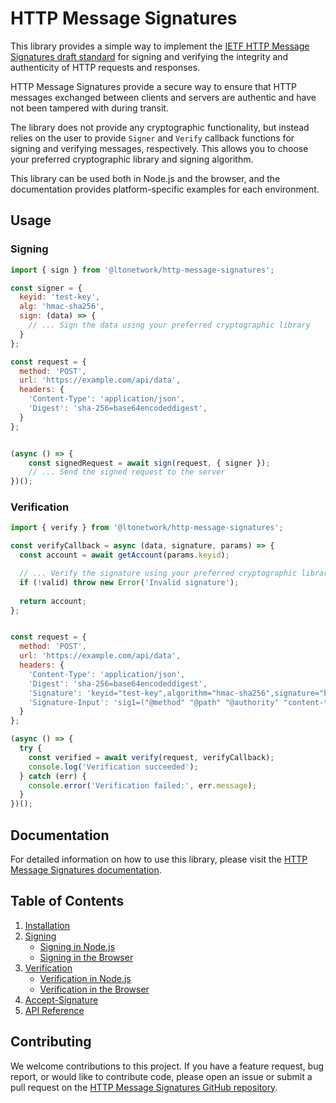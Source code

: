 # HTTP Message Signatures

This library provides a simple way to implement the
[IETF HTTP Message Signatures draft standard](https://www.ietf.org/archive/id/draft-ietf-httpbis-message-signatures-00.html)
for signing and verifying the integrity and authenticity of HTTP requests and responses.

HTTP Message Signatures provide a secure way to ensure that HTTP messages exchanged between clients and servers are
authentic and have not been tampered with during transit.

The library does not provide any cryptographic functionality, but instead relies on the user to provide `Signer` and
`Verify` callback functions for signing and verifying messages, respectively. This allows you to choose your preferred
cryptographic library and signing algorithm.

This library can be used both in Node.js and the browser, and the documentation provides platform-specific examples for
each environment.

## Usage

### Signing

```javascript
import { sign } from '@ltonetwork/http-message-signatures';

const signer = { 
  keyid: 'test-key',
  alg: 'hmac-sha256',
  sign: (data) => {
    // ... Sign the data using your preferred cryptographic library
  }
};

const request = {
  method: 'POST',
  url: 'https://example.com/api/data',
  headers: {
    'Content-Type': 'application/json',
    'Digest': 'sha-256=base64encodeddigest',
  }
};


(async () => {
    const signedRequest = await sign(request, { signer });
    // ... Send the signed request to the server
})();
```

### Verification

```javascript
import { verify } from '@ltonetwork/http-message-signatures';

const verifyCallback = async (data, signature, params) => {
  const account = await getAccount(params.keyid);

  // ... Verify the signature using your preferred cryptographic library
  if (!valid) throw new Error('Invalid signature');
  
  return account;
};


const request = {
  method: 'POST',
  url: 'https://example.com/api/data',
  headers: {
    'Content-Type': 'application/json',
    'Digest': 'sha-256=base64encodeddigest',
    'Signature': 'keyid="test-key",algorithm="hmac-sha256",signature="base64encodedsignature"',
    'Signature-Input': 'sig1=("@method" "@path" "@authority" "content-type" "digest");created=1618884475'
  }
};

(async () => {
  try {
    const verified = await verify(request, verifyCallback);
    console.log('Verification succeeded');
  } catch (err) {
    console.error('Verification failed:', err.message);
  }
})();
```

## Documentation

For detailed information on how to use this library, please visit the
[HTTP Message Signatures documentation](https://ltonetwork.github.io/http-message-signatures).

## Table of Contents

1. [Installation](https://ltonetwork.github.io/http-message-signatures/installation)
2. [Signing](https://ltonetwork.github.io/http-message-signatures/signing/index)
    - [Signing in Node.js](https://ltonetwork.github.io/http-message-signatures/signing/nodejs)
    - [Signing in the Browser](https://ltonetwork.github.io/http-message-signatures/signing/browser)
3. [Verification](https://ltonetwork.github.io/http-message-signatures/verification/index)
    - [Verification in Node.js](https://ltonetwork.github.io/http-message-signatures/verification/nodejs)
    - [Verification in the Browser](https://ltonetwork.github.io/http-message-signatures/verification/browser)
4. [Accept-Signature](https://ltonetwork.github.io/http-message-signatures/accept-signature)
5. [API Reference](https://ltonetwork.github.io/http-message-signatures/api-reference)

## Contributing

We welcome contributions to this project. If you have a feature request, bug report, or would like to contribute code,
please open an issue or submit a pull request on the
[HTTP Message Signatures GitHub repository](https://github.com/ltonetwork/http-message-signatures).
